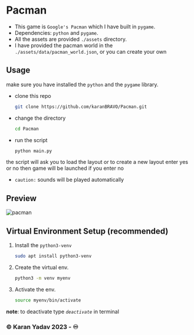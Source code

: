 # Pacman

- This game is `Google's Pacman` which I have built in `pygame`.
- Dependencies: `python` and `pygame`.
- All the assets are provided `./assets` directory.
- I have provided the pacman world in the `./assets/data/pacman_world.json`, or you can create your own

## Usage

make sure you have installed the `python` and the `pygame` library.

- clone this repo

  ```bash
  git clone https://github.com/karanBRAVO/Pacman.git
  ```

- change the directory

  ```bash
  cd Pacman
  ```

- run the script

  ```bash
  python main.py
  ```

the script will ask you to load the layout or to create a new layout enter yes or no then game will be launched if you enter no

- `caution:` sounds will be played automatically

## Preview

![pacman](https://user-images.githubusercontent.com/77043443/193549807-9585e094-822d-4844-99e2-2fff889e990a.png)

## Virtual Environment Setup (recommended)

1. Install the `python3-venv`

   ```bash
   sudo apt install python3-venv
   ```

2. Create the virtual env.

   ```bash
   python3 -m venv myenv
   ```

3. Activate the env.

   ```bash
   source myenv/bin/activate
   ```

**note**: to deactivate type _`deactivate`_ in terminal

### ©️ Karan Yadav 2023 - ♾️
